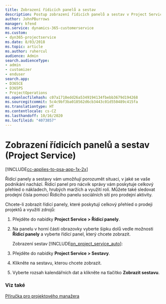 ```yaml
---
title: Zobrazení řídicích panelů a sestav
description: Postup zobrazení řídicích panelů a sestav v Project Service
author: JohnPBurrows
manager: kfend
ms.service: dynamics-365-customerservice
ms.custom:
- dyn365-projectservice
ms.date: 8/03/2018
ms.topic: article
ms.author: ruhercul
audience: Admin
search.audienceType:
- admin
- customizer
- enduser
search.app:
- D365CE
- D365PS
- ProjectOperations
ms.openlocfilehash: c07a1710edd26a5349194134fbebb3679d194268
ms.sourcegitcommit: 5c4c9bf3ba018562d6cb3443c01d550489c415fa
ms.translationtype: HT
ms.contentlocale: cs-CZ
ms.lasthandoff: 10/16/2020
ms.locfileid: "4073857"
---
```

# <a name="view-dashboards-and-reports-project-service"></a>Zobrazení řídicích panelů a sestav (Project Service)

[!INCLUDE[cc-applies-to-psa-app-1x-2x](../includes/cc-applies-to-psa-app-1x-2x.md)]

Řídicí panely a sestavy vám umožňují porozumět situaci, v jaké se vaše podnikání nachází. Řídicí panel pro nácvik správy vám poskytuje celkový přehled o nákladech, hrubých maržích a využití rolí. Můžete také sledovat prodejní čísla pomocí Řídicího panelu sociálních sítí pro prodejní aktivity.  
  
 Chcete-li zobrazit řídicí panely, které poskytují celkový přehled o prodeji projektů a využití zdrojů:  
  
1. Přejděte do nabídky **Project Service > Řídicí panely**.  
  
2. Na panelu v horní části obrazovky vyberte šipku dolů vedle možnosti **Řídicí panely** a vyberte řídicí panel, který chcete zobrazit.  
  
   Zobrazení sestav [!INCLUDE[pn_project_service_auto](../includes/pn-project-service-auto.md)]:  
  
3. Přejděte do nabídky **Project Service > Sestavy**.  
  
4. Klikněte na sestavu, kterou chcete zobrazit.  
  
5. Vyberte rozsah kalendářních dat a klikněte na tlačítko **Zobrazit sestavu**.  
  
### <a name="see-also"></a>Viz také  
 [Příručka pro projektového manažera](../psa/project-manager-guide.md)
